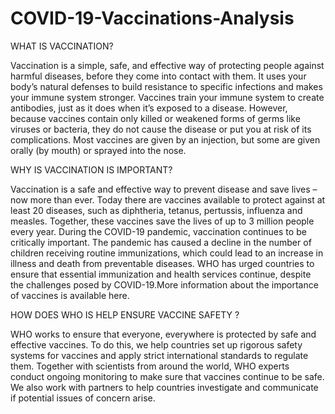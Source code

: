 # COVID-19-Vaccinations-Analysis

WHAT IS VACCINATION?

Vaccination is a simple, safe, and effective way of protecting people against harmful diseases, before they come into contact with them. It uses your body’s natural defenses to build resistance to specific infections and makes your immune system stronger.
Vaccines train your immune system to create antibodies, just as it does when it’s exposed to a disease. However, because vaccines contain only killed or weakened forms of germs like viruses or bacteria, they do not cause the disease or put you at risk of its complications.
Most vaccines are given by an injection, but some are given orally (by mouth) or sprayed into the nose.

WHY IS VACCINATION IS IMPORTANT?

Vaccination is a safe and effective way to prevent disease and save lives – now more than ever. Today there are vaccines available to protect against at least 20 diseases, such as diphtheria, tetanus, pertussis, influenza and measles. Together, these vaccines save the lives of up to 3 million people every year.
During the COVID-19 pandemic, vaccination continues to be critically important. The pandemic has caused a decline in the number of children receiving routine immunizations, which could lead to an increase in illness and death from preventable diseases. WHO has urged countries to ensure that essential immunization and health services continue, despite the challenges posed by COVID-19.More information about the importance of vaccines is available here.
 
HOW DOES WHO IS HELP ENSURE VACCINE SAFETY ?

WHO works to ensure that everyone, everywhere is protected by safe and effective vaccines. To do this, we help countries set up rigorous safety systems for vaccines and apply strict international standards to regulate them.
Together with scientists from around the world, WHO experts conduct ongoing monitoring to make sure that vaccines continue to be safe. We also work with partners to help countries investigate and communicate if potential issues of concern arise.
